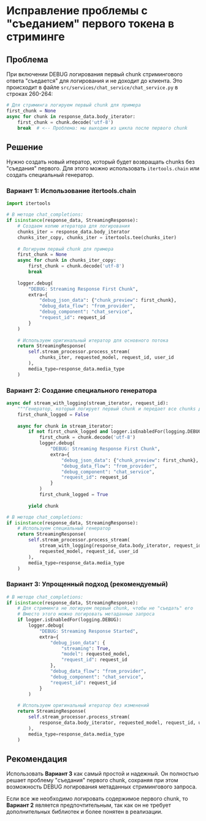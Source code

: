 # Исправление проблемы с "съеданием" первого токена в стриминге

## Проблема

При включении DEBUG логирования первый chunk стримингового ответа "съедается" для логирования и не доходит до клиента. Это происходит в файле `src/services/chat_service/chat_service.py` в строках 260-264:

```python
# Для стриминга логируем первый chunk для примера
first_chunk = None
async for chunk in response_data.body_iterator:
    first_chunk = chunk.decode('utf-8')
    break  # <-- Проблема: мы выходим из цикла после первого chunk
```

## Решение

Нужно создать новый итератор, который будет возвращать chunks без "съедания" первого. Для этого можно использовать `itertools.chain` или создать специальный генератор.

### Вариант 1: Использование itertools.chain

```python
import itertools

# В методе chat_completions:
if isinstance(response_data, StreamingResponse):
    # Создаем копию итератора для логирования
    chunks_iter = response_data.body_iterator
    chunks_iter_copy, chunks_iter = itertools.tee(chunks_iter)
    
    # Логируем первый chunk для примера
    first_chunk = None
    async for chunk in chunks_iter_copy:
        first_chunk = chunk.decode('utf-8')
        break
        
    logger.debug(
        "DEBUG: Streaming Response First Chunk",
        extra={
            "debug_json_data": {"chunk_preview": first_chunk},
            "debug_data_flow": "from_provider",
            "debug_component": "chat_service",
            "request_id": request_id
        }
    )
    
    # Используем оригинальный итератор для основного потока
    return StreamingResponse(
        self.stream_processor.process_stream(
            chunks_iter, requested_model, request_id, user_id
        ),
        media_type=response_data.media_type
    )
```

### Вариант 2: Создание специального генератора

```python
async def stream_with_logging(stream_iterator, request_id):
    """Генератор, который логирует первый chunk и передает все chunks дальше"""
    first_chunk_logged = False
    
    async for chunk in stream_iterator:
        if not first_chunk_logged and logger.isEnabledFor(logging.DEBUG):
            first_chunk = chunk.decode('utf-8')
            logger.debug(
                "DEBUG: Streaming Response First Chunk",
                extra={
                    "debug_json_data": {"chunk_preview": first_chunk},
                    "debug_data_flow": "from_provider",
                    "debug_component": "chat_service",
                    "request_id": request_id
                }
            )
            first_chunk_logged = True
        
        yield chunk

# В методе chat_completions:
if isinstance(response_data, StreamingResponse):
    # Используем специальный генератор
    return StreamingResponse(
        self.stream_processor.process_stream(
            stream_with_logging(response_data.body_iterator, request_id),
            requested_model, request_id, user_id
        ),
        media_type=response_data.media_type
    )
```

### Вариант 3: Упрощенный подход (рекомендуемый)

```python
# В методе chat_completions:
if isinstance(response_data, StreamingResponse):
    # Для стриминга не логируем первый chunk, чтобы не "съедать" его
    # Вместо этого можно логировать метаданные запроса
    if logger.isEnabledFor(logging.DEBUG):
        logger.debug(
            "DEBUG: Streaming Response Started",
            extra={
                "debug_json_data": {
                    "streaming": True,
                    "model": requested_model,
                    "request_id": request_id
                },
                "debug_data_flow": "from_provider",
                "debug_component": "chat_service",
                "request_id": request_id
            }
        )
    
    # Используем оригинальный итератор без изменений
    return StreamingResponse(
        self.stream_processor.process_stream(
            response_data.body_iterator, requested_model, request_id, user_id
        ),
        media_type=response_data.media_type
    )
```

## Рекомендация

Использовать **Вариант 3** как самый простой и надежный. Он полностью решает проблему "съедания" первого chunk, сохраняя при этом возможность DEBUG логирования метаданных стримингового запроса.

Если все же необходимо логировать содержимое первого chunk, то **Вариант 2** является предпочтительным, так как он не требует дополнительных библиотек и более понятен в реализации.